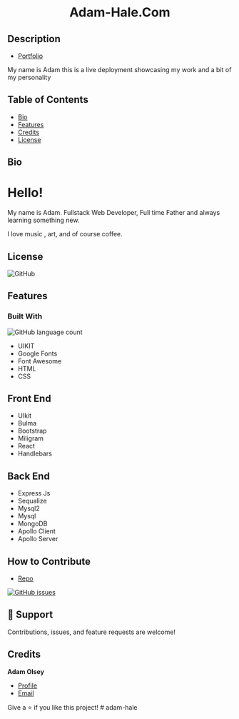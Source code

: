 #  <h1 align="center">Adam-Hale.Com</h1>

## Description

- [Portfolio ](https://adam-hale.com "Live View")
<p>My name is Adam this is a live deployment showcasing my work and a bit of my personality</p>

## Table of Contents 
- [Bio](#bio)
- [Features](#features)
- [Credits](#credits)
- [License](#license)

## Bio
<h1>Hello!</h1>

<p>My name is Adam. Fullstack Web Developer, Full time Father and always learning something new.</p>
<p>I love music , art, and of course coffee. </p>

## License
![GitHub](https://img.shields.io/github/license/AdamHale88/continuous_creations)

## Features
### Built With
![GitHub language count](https://img.shields.io/github/languages/count/adamhale88/continuous_creations)

- UIKIT
- Google Fonts
- Font Awesome 
- HTML
- CSS

## Front End 
<p> 

 - UIkit
 - Bulma
 - Bootstrap 
 - Miligram
 - React
 - Handlebars

</p> 

## Back End
<p>

- Express Js 
- Sequalize 
- Mysql2
- Mysql
- MongoDB
- Apollo Client
- Apollo Server


</p>


## How to Contribute

- [Repo](https://https://github.com/AdamHale88/continuous_creations "Continuous Creations")

[![GitHub issues](https://img.shields.io/github/issues/AdamHale88/continuous_creations?style=flat)](https://github.com/AdamHale88/continuous_creations/issues)

## 🤝 Support

Contributions, issues, and feature requests are welcome!

## Credits

**Adam Olsey**

- [Profile](https://github.com/AdamHale88 "Adam Olsey")
- [Email](mailto:adamhale88@tuta.io?subject=Hi "Hi!")

Give a ⭐️ if you like this project!
#   a d a m - h a l e 
 
 